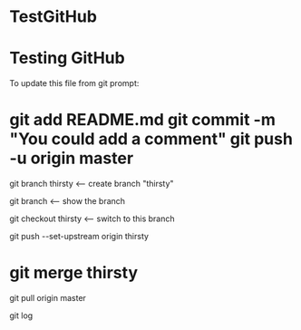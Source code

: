# TestGitHub
Testing GitHub
================================
To update this file from git prompt:

git add README.md
git commit -m "You could add a comment"
git push -u origin master
================================
git branch thirsty   <-- create branch "thirsty"

git branch   <-- show the branch

git checkout thirsty   <-- switch to this branch

git push --set-upstream origin thirsty

git merge thirsty
================================

git pull origin master

git log

